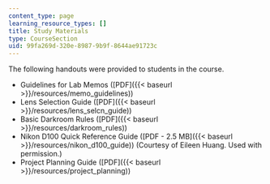 ```yaml
---
content_type: page
learning_resource_types: []
title: Study Materials
type: CourseSection
uid: 99fa269d-320e-8987-9b9f-8644ae91723c
---
```


The following handouts were provided to students in the course.

*   Guidelines for Lab Memos ([PDF]({{< baseurl >}}/resources/memo_guidelines))
*   Lens Selection Guide ([PDF]({{< baseurl >}}/resources/lens_selcn_guide))
*   Basic Darkroom Rules ([PDF]({{< baseurl >}}/resources/darkroom_rules))
*   Nikon D100 Quick Reference Guide ([PDF - 2.5 MB]({{< baseurl >}}/resources/nikon_d100_guide)) (Courtesy of Eileen Huang. Used with permission.)
*   Project Planning Guide ([PDF]({{< baseurl >}}/resources/project_planning))